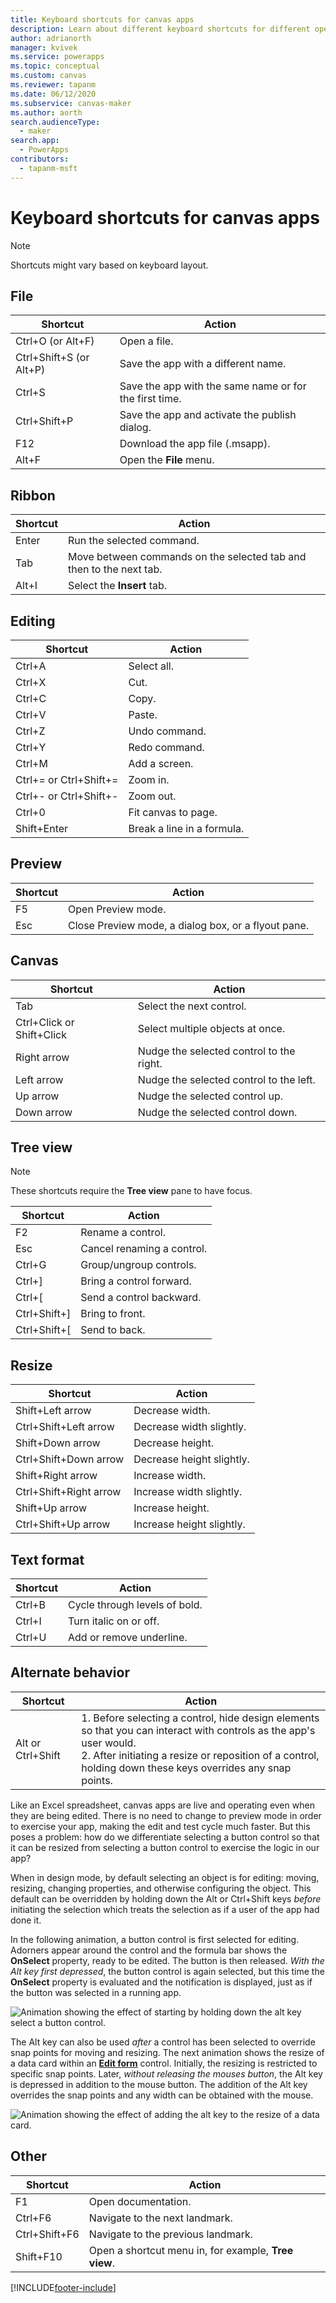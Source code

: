 ```yaml
---
title: Keyboard shortcuts for canvas apps
description: Learn about different keyboard shortcuts for different operations in canvas apps.
author: adrianorth
manager: kvivek
ms.service: powerapps
ms.topic: conceptual
ms.custom: canvas
ms.reviewer: tapanm
ms.date: 06/12/2020
ms.subservice: canvas-maker
ms.author: aorth
search.audienceType: 
  - maker
search.app: 
  - PowerApps
contributors:
  - tapanm-msft
---
```

# Keyboard shortcuts for canvas apps

> [!NOTE]
> Shortcuts might vary based on keyboard layout.

## File

| Shortcut | Action |
|--|--|
| Ctrl+O (or Alt+F) | Open a file. |
| Ctrl+Shift+S (or Alt+P) | Save the app with a different name. |
| Ctrl+S | Save the app with the same name or for the first time. |
| Ctrl+Shift+P | Save the app and activate the publish dialog. |
| F12 | Download the app file (.msapp). |
| Alt+F | Open the **File** menu. |

## Ribbon

| Shortcut | Action |
|--|--|
| Enter | Run the selected command. |
| Tab | Move between commands on the selected tab and then to the next tab. |
| Alt+I | Select the **Insert** tab. |

## Editing

| Shortcut | Action |
|--|--|
| Ctrl+A | Select all. |
| Ctrl+X | Cut. |
| Ctrl+C | Copy. |
| Ctrl+V | Paste. |
| Ctrl+Z | Undo command. |
| Ctrl+Y | Redo command. |
| Ctrl+M | Add a screen. |
| Ctrl+= or Ctrl+Shift+= | Zoom in. |
| Ctrl+- or Ctrl+Shift+- | Zoom out. |
| Ctrl+0 | Fit canvas to page. |
| Shift+Enter | Break a line in a formula. |

## Preview

| Shortcut | Action |
|--|--|
| F5 | Open Preview mode. |
| Esc | Close Preview mode, a dialog box, or a flyout pane.|

## Canvas

| Shortcut | Action |
|--|--|
| Tab | Select the next control. |
| Ctrl+Click or Shift+Click | Select multiple objects at once. |
| Right arrow | Nudge the selected control to the right. |
| Left arrow | Nudge the selected control to the left. |
| Up arrow | Nudge the selected control up. |
| Down arrow | Nudge the selected control down. |

## Tree view

> [!NOTE]
> These shortcuts require the **Tree view** pane to have focus.

| Shortcut | Action |
|--|--|
| F2 | Rename a control. |
| Esc | Cancel renaming a control. |
| Ctrl+G | Group/ungroup controls. |
| Ctrl+] | Bring a control forward. |
| Ctrl+[ | Send a control backward. |
| Ctrl+Shift+] | Bring to front. |
| Ctrl+Shift+[ | Send to back. |

## Resize

| Shortcut | Action |
|--|--|
| Shift+Left arrow | Decrease width. |
| Ctrl+Shift+Left arrow | Decrease width slightly. |
| Shift+Down arrow | Decrease height. |
| Ctrl+Shift+Down arrow | Decrease height slightly. |
| Shift+Right arrow | Increase width. |
| Ctrl+Shift+Right arrow | Increase width slightly. |
| Shift+Up arrow | Increase height. |
| Ctrl+Shift+Up arrow | Increase height slightly. |

## Text format

| Shortcut | Action |
|--|--|
| Ctrl+B  | Cycle through levels of bold. |
| Ctrl+I | Turn italic on or off. |
| Ctrl+U | Add or remove underline. |

## Alternate behavior

| Shortcut | Action |
|--|--|
| Alt or Ctrl+Shift | 1. Before selecting a control, hide design elements so that you can interact with controls as the app's user would.<br>2. After initiating a resize or reposition of a control, holding down these keys overrides any snap points. |

Like an Excel spreadsheet, canvas apps are live and operating even when they are being edited.  There is no need to change to preview mode in order to exercise your app, making the edit and test cycle much faster.  But this poses a problem: how do we differentiate selecting a button control so that it can be resized from selecting a button control to exercise the logic in our app?

When in design mode, by default selecting an object is for editing: moving, resizing, changing properties, and otherwise configuring the object.  This default can be overridden by holding down the Alt or Ctrl+Shift keys *before* initiating the selection which treats the selection as if a user of the app had done it.  

In the following animation, a button control is first selected for editing.  Adorners appear around the control and the formula bar shows the **OnSelect** property, ready to be edited.  The button is then released.  *With the Alt key first depressed*, the button control is again selected, but this time the **OnSelect** property is evaluated and the notification is displayed, just as if the button was selected in a running app.  

![Animation showing the effect of starting by holding down the alt key select a button control.](media/keyboard-shortcuts/alt-select.gif)

The Alt key can also be used *after* a control has been selected to override snap points for moving and resizing.  The next animation shows the resize of a data card within an [**Edit form**](controls/control-form-detail.md) control.  Initially, the resizing is restricted to specific snap points.  Later, *without releasing the mouses button*, the Alt key is depressed in addition to the mouse button. The addition of the Alt key overrides the snap points and any width can be obtained with the mouse. 

![Animation showing the effect of adding the alt key to the resize of a data card.](media/keyboard-shortcuts/alt-fine-control.gif)

## Other

| Shortcut | Action |
|--|--|
| F1 | Open documentation. |
| Ctrl+F6 | Navigate to the next landmark. |
| Ctrl+Shift+F6 | Navigate to the previous landmark. |
| Shift+F10 | Open a shortcut menu in, for example, **Tree view**. |


 


[!INCLUDE[footer-include](../../includes/footer-banner.md)]